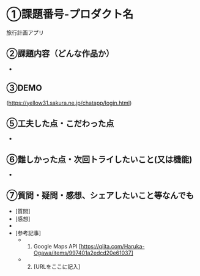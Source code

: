 # ①課題番号-プロダクト名

旅行計画アプリ

## ②課題内容（どんな作品か）

- 


## ③DEMO
(https://yellow31.sakura.ne.jp/chatapp/login.html)


## ⑤工夫した点・こだわった点

-

## ⑥難しかった点・次回トライしたいこと(又は機能)

- 

## ⑦質問・疑問・感想、シェアしたいこと等なんでも

- [質問]
- [感想]
 -
- [参考記事]
  - 1. Google Maps API [https://qiita.com/Haruka-Ogawa/items/997401a2edcd20e61037]
  - 2. [URLをここに記入]

